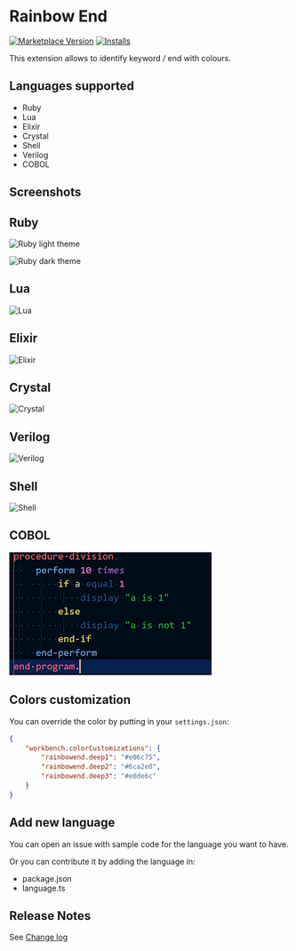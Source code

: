 # Rainbow End

[![Marketplace Version](https://vsmarketplacebadge.apphb.com/version/jduponchelle.rainbow-end.svg)](https://marketplace.visualstudio.com/items?itemName=jduponchelle.rainbow-end) [![Installs](https://vsmarketplacebadge.apphb.com/installs/jduponchelle.rainbow-end.svg)](https://marketplace.visualstudio.com/items?itemName=jduponchelle.rainbow-end)

This extension allows to identify keyword / end with colours.

## Languages supported

* Ruby
* Lua
* Elixir
* Crystal
* Shell
* Verilog
* COBOL

## Screenshots

## Ruby

![Ruby light theme](images/2.png)

![Ruby dark theme](images/1.png)

## Lua

![Lua](images/lua.png)

## Elixir

![Elixir](images/elixir.png)

## Crystal

![Crystal](images/crystal.png)

## Verilog

![Verilog](images/verilog.png)

## Shell

![Shell](images/shell.png)

## COBOL

![COBOL](images/cobol.png)

## Colors customization

You can override the color by putting in your `settings.json`:

```json
{
    "workbench.colorCustomizations": {
        "rainbowend.deep1": "#e06c75",
        "rainbowend.deep2": "#6ca2e0",
        "rainbowend.deep3": "#e0de6c"
    }
}
```

## Add new language

You can open an issue with sample code for the language you want to have.

Or you can contribute it by adding the language in:
* package.json
* language.ts


## Release Notes

See [Change log](CHANGELOG.md)

